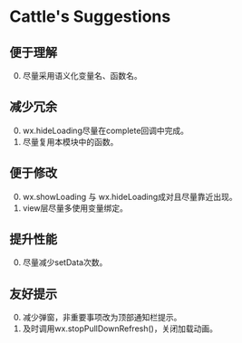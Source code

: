 # Cattle's Suggestions
## 便于理解
0. 尽量采用语义化变量名、函数名。
## 减少冗余
0. wx.hideLoading尽量在complete回调中完成。
0. 尽量复用本模块中的函数。
## 便于修改
0. wx.showLoading 与 wx.hideLoading成对且尽量靠近出现。
0. view层尽量多使用变量绑定。
## 提升性能
0. 尽量减少setData次数。
## 友好提示
0. 减少弹窗，非重要事项改为顶部通知栏提示。
0. 及时调用wx.stopPullDownRefresh()，关闭加载动画。
